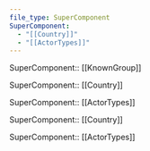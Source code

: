 ```yaml
---
file_type: SuperComponent
SuperComponent:
  - "[[Country]]"
  - "[[ActorTypes]]"
---
```

SuperComponent:: [[KnownGroup]]

SuperComponent:: [[Country]]

SuperComponent:: [[ActorTypes]]

SuperComponent:: [[Country]]

SuperComponent:: [[ActorTypes]]

